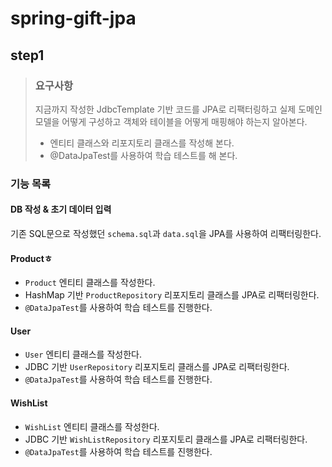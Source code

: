 # spring-gift-jpa

## step1
> ### 요구사항
> 지금까지 작성한 JdbcTemplate 기반 코드를 JPA로 리팩터링하고 실제 도메인 모델을 어떻게 구성하고 객체와 테이블을 어떻게 매핑해야 하는지 알아본다. 
>  - 엔티티 클래스와 리포지토리 클래스를 작성해 본다.
>  - @DataJpaTest를 사용하여 학습 테스트를 해 본다.

### 기능 목록
#### DB 작성 & 초기 데이터 입력
기존 SQL문으로 작성했던 `schema.sql`과 `data.sql`을 JPA를 사용하여 리팩터링한다.

#### Productㅎ
- `Product` 엔티티 클래스를 작성한다.
- HashMap 기반 `ProductRepository` 리포지토리 클래스를 JPA로 리팩터링한다.
- `@DataJpaTest`를 사용하여 학습 테스트를 진행한다.

#### User
- `User` 엔티티 클래스를 작성한다.
- JDBC 기반 `UserRepository` 리포지토리 클래스를 JPA로 리팩터링한다.
- `@DataJpaTest`를 사용하여 학습 테스트를 진행한다.

#### WishList
- `WishList` 엔티티 클래스를 작성한다.
- JDBC 기반 `WishListRepository` 리포지토리 클래스를 JPA로 리팩터링한다.
- `@DataJpaTest`를 사용하여 학습 테스트를 진행한다.